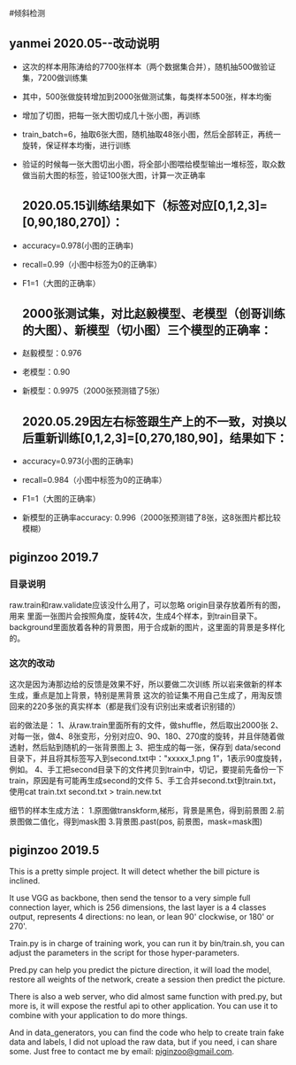 #倾斜检测

## yanmei 2020.05--改动说明
- 这次的样本用陈涛给的7700张样本（两个数据集合并），随机抽500做验证集，7200做训练集
- 其中，500张做旋转增加到2000张做测试集，每类样本500张，样本均衡
- 增加了切图，把每一张大图切成几十张小图，再训练
- train_batch=6，抽取6张大图，随机抽取48张小图，然后全部转正，再统一旋转，保证样本均衡，进行训练
- 验证的时候每一张大图切出小图，将全部小图喂给模型输出一堆标签，取众数做当前大图的标签，验证100张大图，计算一次正确率
  ## 2020.05.15训练结果如下（标签对应[0,1,2,3]=[0,90,180,270]）：
- accuracy=0.978(小图的正确率)
- recall=0.99（小图中标签为0的正确率）
- F1=1（大图的正确率）
  ## 2000张测试集，对比赵毅模型、老模型（创哥训练的大图）、新模型（切小图）三个模型的正确率：
- 赵毅模型：0.976
- 老模型：0.90
- 新模型：0.9975（2000张预测错了5张）

  ## 2020.05.29因左右标签跟生产上的不一致，对换以后重新训练[0,1,2,3]=[0,270,180,90]，结果如下：
- accuracy=0.973(小图的正确率)
- recall=0.984（小图中标签为0的正确率）
- F1=1（大图的正确率）
- 新模型的正确率accuracy: 0.996（2000张预测错了8张，这8张图片都比较模糊）


## piginzoo 2019.7

### 目录说明
raw.train和raw.validate应该没什么用了，可以忽略
origin目录存放着所有的图，用来 里面一张图片会按照角度，旋转4次，生成4个样本，到train目录下。
background里面放着各种的背景图，用于合成新的图片，这里面的背景是多样化的。


### 这次的改动
这次是因为涛那边给的反馈是效果不好，所以要做二次训练
所以岩来做新的样本生成，重点是加上背景，特别是黑背景
这次的验证集不用自己生成了，用淘反馈回来的220多张的真实样本（都是我们没有识别出来或者识别错的）

岩的做法是：
1、从raw.train里面所有的文件，做shuffle，然后取出2000张
2、对每一张，做4、8张变形，分别对应0、90、180、270度的旋转，并且伴随着做透射，然后贴到随机的一张背景图上
3、把生成的每一张，保存到 data/second目录下，并且将其标签写入到second.txt中："xxxxx_1.png   1”，1表示90度旋转，例如。
4、手工把second目录下的文件拷贝到train中，切记，要提前先备份一下train，原因是有可能再生成second的文件
5、手工合并second.txt到train.txt，使用cat train.txt second.txt > train.new.txt

细节的样本生成方法：
1.原图做transkform,梯形，背景是黑色，得到前景图
2.前景图做二值化，得到mask图
3.背景图.past(pos, 前景图，mask=mask图)


## piginzoo 2019.5
This is a pretty simple project. It will detect whether the bill picture is inclined.

It use VGG as backbone, then send the tensor to a very simple full connection layer, which is 256 dimensions, the last layer is a 4 classes output, represents 4 directions: no lean,  or lean 90' clockwise, or 180' or 270'.

Train.py is in charge of training work, you can run it by bin/train.sh, you can adjust the parameters in the script for those hyper-parameters.

Pred.py can help you predict the picture direction, it will load the model, restore all weights of the network, create a session then predict the picture.

There is also a web server, who did almost same function with pred.py, but more is, it will expose the restful api to other application. You can use it to combine with your application to do more things.

And in data_generators, you can find the code who help to create train fake data and labels, I did not upload the raw data, but if you need, i can share some. Just free to contact me by email: piginzoo@gmail.com.


